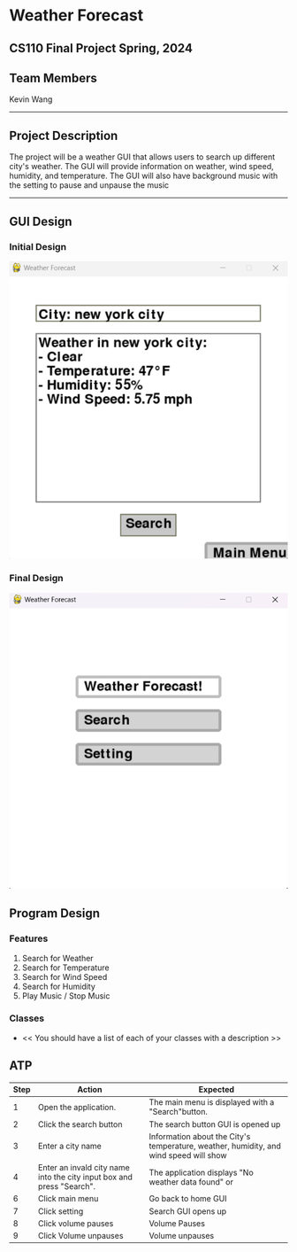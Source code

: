 

# Weather Forecast 
## CS110 Final Project Spring, 2024 

## Team Members

Kevin Wang 

***

## Project Description

The project will be a weather GUI that allows users to search up different city's weather. The GUI will provide information on weather, wind speed, humidity, and temperature. The GUI will also have background music with the setting to pause and unpause the music 

***    

## GUI Design

### Initial Design

![initial gui](assets/final.gui.png)

### Final Design

![final gui](assets/inital.gui.png)

## Program Design

### Features

1.  Search for Weather 
2.  Search for Temperature 
3.  Search for Wind Speed 
4.  Search for Humidity 
5.  Play Music / Stop Music

### Classes

- << You should have a list of each of your classes with a description >>

## ATP

| Step | Action                                      |  Expected
|------|---------------------------------------------|-------------------------------------------------
| 1    | Open the application.     | The main menu is displayed with a "Search"button.                |
| 2    | Click the search button   | The search button GUI is opened up                               |
| 3    | Enter a city name         | Information about the City's temperature, weather, humidity, and wind speed will show                                                                                                  |
| 4    | Enter an invald city name into the city input box and press "Search". | The application displays "No weather data found" or |a  similar message.                                                                                    |
| 6    | Click main menu           | Go back to home GUI                                              |   
| 7    | Click setting             | Search GUI opens up                                              |   
| 8    | Click volume pauses       | Volume Pauses                                                    |   
| 9    | Click Volume unpauses     | Volume unpauses                                                  |   
 

